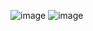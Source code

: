 ![image](https://user-images.githubusercontent.com/84061081/120065052-5d773980-c0aa-11eb-94c2-2334344a74a2.png)
![image](https://user-images.githubusercontent.com/84061081/120065070-6e27af80-c0aa-11eb-9a23-e71aa242dc00.png)
